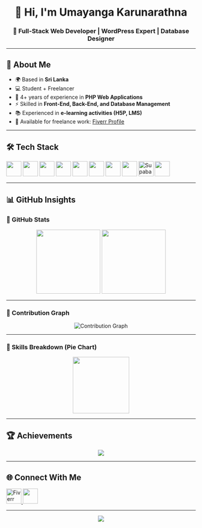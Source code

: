<h1 align="center">👋 Hi, I'm Umayanga Karunarathna</h1>
<h3 align="center">🚀 Full-Stack Web Developer | WordPress Expert | Database Designer</h3>

---

## 🧑 About Me
- 🌍 Based in **Sri Lanka**
- 💻 Student + Freelancer  
- 🎯 4+ years of experience in **PHP Web Applications**  
- ⚡ Skilled in **Front-End, Back-End, and Database Management**  
- 📚 Experienced in **e-learning activities (H5P, LMS)**  
- 🔗 Available for freelance work: [Fiverr Profile](https://www.fiverr.com/umayanga563)  

---

## 🛠 Tech Stack
<p align="left">
  <img src="https://cdn.jsdelivr.net/gh/devicons/devicon/icons/html5/html5-original.svg" width="40" height="40"/>
  <img src="https://cdn.jsdelivr.net/gh/devicons/devicon/icons/css3/css3-original.svg" width="40" height="40"/>
  <img src="https://cdn.jsdelivr.net/gh/devicons/devicon/icons/javascript/javascript-original.svg" width="40" height="40"/>
  <img src="https://cdn.jsdelivr.net/gh/devicons/devicon/icons/react/react-original.svg" width="40" height="40"/>
  <img src="https://cdn.jsdelivr.net/gh/devicons/devicon/icons/angularjs/angularjs-original.svg" width="40" height="40"/>
  <img src="https://cdn.jsdelivr.net/gh/devicons/devicon/icons/php/php-original.svg" width="40" height="40"/>
  <img src="https://cdn.jsdelivr.net/gh/devicons/devicon/icons/laravel/laravel-plain.svg" width="40" height="40"/>
  <img src="https://cdn.jsdelivr.net/gh/devicons/devicon/icons/mysql/mysql-original.svg" width="40" height="40"/>
  <img src="https://avatars.githubusercontent.com/u/54469796?s=200&v=4" width="40" height="40" alt="Supabase"/>
  <img src="https://cdn.jsdelivr.net/gh/devicons/devicon/icons/wordpress/wordpress-original.svg" width="40" height="40"/>
</p>

---

## 📊 GitHub Insights

### 🔹 GitHub Stats
<p align="center">
  <img src="https://github-readme-stats.vercel.app/api?username=umyanga2005&show_icons=true&theme=tokyonight" height="170"/>
  <img src="https://github-readme-stats.vercel.app/api/top-langs/?username=umyanga2005&layout=compact&theme=tokyonight" height="170"/>
</p>

---

### 🔹 Contribution Graph
<p align="center">
  <img src="https://github-readme-activity-graph.vercel.app/graph?username=umyanga2005&theme=tokyo-night" alt="Contribution Graph"/>
</p>

---

### 🔹 Skills Breakdown (Pie Chart)
<p align="center">
  <img src="https://github-readme-stats.vercel.app/api/pin/?username=umyanga2005&repo=School-AL-Management-System&theme=tokyonight" height="150"/>
</p>

---

## 🏆 Achievements
<p align="center">
  <img src="https://github-profile-trophy.vercel.app/?username=umyanga2005&theme=tokyonight&no-frame=true&row=1&column=6" />
</p>

---

## 🌐 Connect With Me
<p align="left">
  <a href="https://www.fiverr.com/umayanga563">
    <img src="https://cdn.worldvectorlogo.com/logos/fiverr-1.svg" width="40" alt="Fiverr"/>
  </a>
  <a href="https://www.facebook.com/umayanga.karunarathna.9">
    <img src="https://cdn.jsdelivr.net/gh/devicons/devicon/icons/facebook/facebook-original.svg" width="40" height="40"/>
  </a>
</p>

---

<p align="center"> 
  <img src="https://komarev.com/ghpvc/?username=umyanga2005&color=blue&style=flat-square&label=PROFILE+VIEWS" />
</p>
